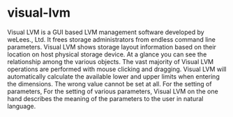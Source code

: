 # visual-lvm
Visual LVM is a GUI based LVM management software developed by weLees., Ltd. It frees storage administrators from endless command line parameters. Visual LVM shows storage layout information based on their location on host physical storage device. At a glance you can see the relationship among the various objects. The vast majority of Visual LVM operations are performed with mouse clicking and dragging. Visual LVM will automatically calculate the available lower and upper limits when entering the dimensions. The wrong value cannot be set at all. For the setting of parameters, For the setting of various parameters, Visual LVM on the one hand describes the meaning of the parameters to the user in natural language.
